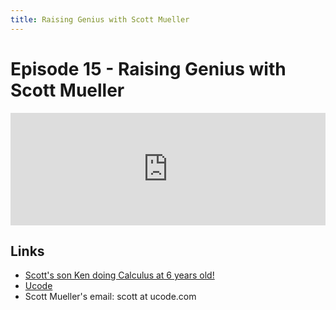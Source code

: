 ```yaml
---
title: Raising Genius with Scott Mueller
---
```


# Episode 15 - Raising Genius with Scott Mueller

<iframe src="https://omny.fm/shows/future-of-coding/1-5-raising-genius-with-scott-mueller/embed?style=artwork" width="100%" height="180" frameborder="0"></iframe>

## Links

*   [Scott's son Ken doing Calculus at 6 years old!](https://www.youtube.com/watch?v=5AEmMlMuda8)
*   [Ucode](http://ucode.com)
*   Scott Mueller's email: scott at ucode.com